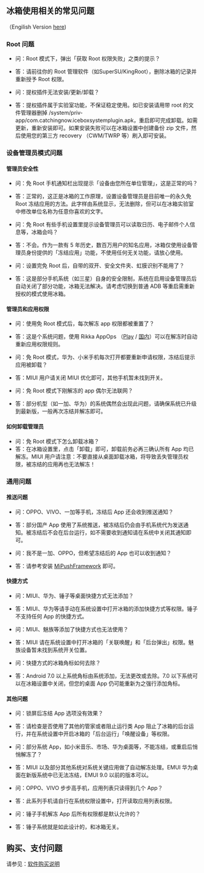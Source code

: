 <script src="/main.js?raw=true"></script>

## 冰箱使用相关的常见问题

（Engilish Version [here](https://iceboxdoc.catchingnow.com/FAQ))


### Root 问题

- 问：Root 模式下，弹出「获取 Root 权限失败」之类的提示？
- 答：请前往你的 Root 管理软件（如SuperSU/KingRoot），删除冰箱的记录并重新授予 Root 权限。

- 问：提权插件无法安装/更新/卸载？
- 答：提权插件属于实验室功能，不保证稳定使用。如已安装请用带 root 的文件管理器删掉 /system/priv-app/com.catchingnow.iceboxsystemplugin.apk，重启即可完成卸载。如需更新，重新安装即可。如果安装失败可以在冰箱设置中创建备份 zip 文件，然后使用您的第三方 recovery （CWM/TWRP 等）刷入即可安装。

### 设备管理员模式问题

#### 管理员安全性

- 问：免 Root 手机通知栏出现提示「设备由您所在单位管理」，这是正常的吗？
- 答：正常的，这正是冰箱的工作原理，设置设备管理员是目前唯一的永久免 Root 冻结应用的方法。此字样由系统显示，无法删除，但可以在冰箱实验室中修改单位名称为任意你喜欢的文字。

- 问：免 Root 有些手机设置里提示设备管理员可以读取日历、电子邮件个人信息等，冰箱会吗？
- 答：不会。作为一款有 5 年历史，数百万用户的知名应用，冰箱仅使用设备管理员身份提供的「冻结应用」功能，不使用任何无关功能，请放心使用。

- 问：设置完免 Root 后，自带的双开、安全文件夹、虹膜识别不能用了？
- 答：这是部分手机系统（如三星）自身的安全限制，系统在启用设备管理员后自动关闭了部分功能，冰箱无法解决。请考虑切换到普通 ADB 等重启需重新授权的模式使用冰箱。

#### 管理员和应用权限

- 问：使用免 Root 模式后，每次解冻 app 权限都被重置了？
- 答：这是个系统问题，使用 Rikka AppOps （[Play](https://play.google.com/store/apps/details?id=rikka.appops) / [国内](https://www.coolapk.com/apk/rikka.appops)）可以在解冻时自动重新应用权限规则。

- 问：免 Root 模式，华为、小米手机每次打开都要重新申请权限，冻结后提示应用被卸载？
- 答：MIUI 用户请关闭 MIUI 优化即可，其他手机暂未找到开关。

- 问：免 Root 模式下刚解冻的 app 偶尔无法联网？
- 答：部分机型（如一加、华为）的系统偶然会出现此问题，请确保系统已升级到最新版，一般再次冻结并解冻即可。

#### 如何卸载管理员

- 问：免 Root 模式下怎么卸载冰箱？
- 答：在冰箱设置里，点击「卸载」即可，卸载前务必再三确认所有 App 均已解冻。MIUI 用户请注意：不要直接从桌面卸载冰箱，将导致丢失管理员权限，被冻结的应用再也无法解冻！

### 通用问题

#### 推送问题

- 问：OPPO、VIVO、一加等手机，冻结后 App 还会收到推送通知？
- 答：部分国产 App 使用了系统推送，被冻结后仍会由手机系统代为发送通知。被冻结后不会在后台运行，如不需要收到通知请在系统中关闭其通知即可。

- 问：我不是一加、OPPO，但希望冻结后的 App 也可以收到通知？
- 答：请参考安装 [MiPushFramework](https://github.com/MiPushFramework/MiPushFramework) 即可。

#### 快捷方式

- 问：MIUI、华为、锤子等桌面快捷方式无法添加？
- 答：MIUI、华为等请手动在系统设置中打开冰箱的添加快捷方式等权限。锤子不支持任何 App 的快捷方式。

- 问：MIUI、魅族等添加了快捷方式也无法使用？
- 答：MIUI 请在系统设置中打开冰箱的「关联唤醒」和「后台弹出」权限。魅族设备暂未找到系统开关位置。

- 问：快捷方式的冰箱角标如何去除？
- 答：Android 7.0 以上系统角标由系统添加，无法更改或去除。7.0 以下系统可以在冰箱设置中关闭，但您的桌面 App 仍可能重新为之强行添加角标。

#### 其他问题

- 问：锁屏后冻结 App 选项没有效果？
- 答：请检查是否使用了其他的管家或者阻止运行类 App 阻止了冰箱的后台运行，并在系统设置中开启冰箱的「后台运行」「唤醒设备」等权限。

- 问：部分系统 App，如小米音乐、市场、华为桌面等，不能冻结，或重启后悄悄解冻了？
- 答：MIUI 以及部分其他系统对系统关键应用做了自动解冻处理。EMUI 华为桌面在新版系统中已无法冻结，EMUI 9.0 以前的版本可以。

- 问：OPPO、VIVO 步步高手机，应用列表只读得到几个 App？
- 答：此系列手机请自行在系统权限设置中，打开读取应用列表权限。

- 问：锤子手机解冻 App 后所有权限都是默认允许的？
- 答：锤子系统就是如此设计的，和冰箱无关。


## 购买、支付问题

请参见：[软件购买说明](https://iceboxdoc.catchingnow.com/%E8%BD%AF%E4%BB%B6%E8%B4%AD%E4%B9%B0%E8%AF%B4%E6%98%8E)
